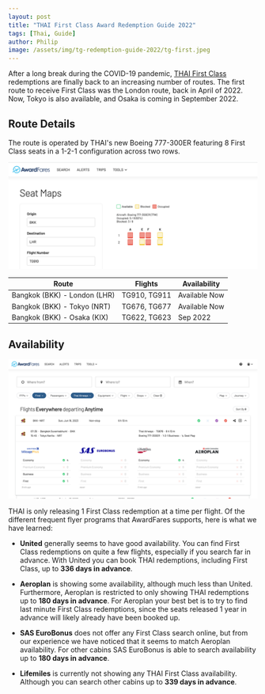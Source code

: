 ```yaml
---
layout: post
title: "THAI First Class Award Redemption Guide 2022"
tags: [Thai, Guide]
author: Philip
image: /assets/img/tg-redemption-guide-2022/tg-first.jpeg
---
```


After a long break during the COVID-19 pandemic, [THAI First Class](https://www.thaiairways.com/en/book/offers/royal-first-class.page) redemptions are finally back to an increasing number of routes. The first route to receive First Class was the London route, back in April of 2022. Now, Tokyo is also available, and Osaka is coming in September 2022.

## Route Details

The route is operated by THAI's new Boeing 777-300ER featuring 8 First Class seats in a 1-2-1 configuration across two rows.

![](/assets/img/tg-redemption-guide-2022/seatmap.png)

Route | Flights | Availability
--|--|--
Bangkok (BKK) - London (LHR) | TG910, TG911 | Available Now
Bangkok (BKK) - Tokyo (NRT) | TG676, TG677 | Available Now
Bangkok (BKK) - Osaka (KIX) | TG622, TG623 | Sep 2022

## Availability

![](/assets/img/tg-redemption-guide-2022/availability.png)

THAI is only releasing 1 First Class redemption at a time per flight. Of the different frequent flyer programs that AwardFares supports, here is what we have learned:

- **United** generally seems to have good availability. You can find First Class redemptions on quite a few flights, especially if you search far in advance. With United you can book THAI redemptions, including First Class, up to **336 days in advance**.

- **Aeroplan** is showing some availability, although much less than United. Furthermore, Aeroplan is restricted to only showing THAI redemptions up to **180 days in advance**. For Aeroplan your best bet is to try to find last minute First Class redemptions, since the seats released 1 year in advance will likely already have been booked up.

- **SAS EuroBonus** does not offer any First Class search online, but from our experience we have noticed that it seems to match Aeroplan availability. For other cabins SAS EuroBonus is able to search availability up to **180 days in advance**.

- **Lifemiles** is currently not showing any THAI First Class availability. Although you can search other cabins up to **339 days in advance**.
